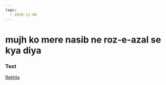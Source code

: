 ```yaml
---
tags:
  - 2020-11-06
---
```

# mujh ko mere nasib ne roz-e-azal se kya diya

### Text
[Rekhta](https://rekhta.org/ghazals/mujh-ko-mire-nasiib-ne-roz-e-azal-se-kyaa-diyaa-fani-badayuni-ghazals?lang=Ur)

